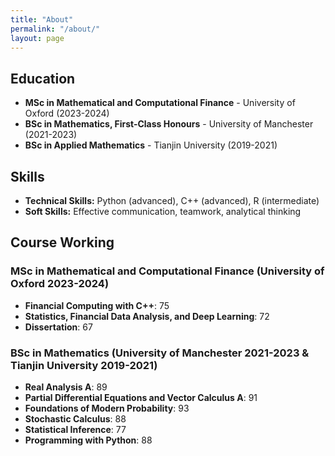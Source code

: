 ```yaml
---
title: "About"
permalink: "/about/"
layout: page
---
```


## Education
- **MSc in Mathematical and Computational Finance** - University of Oxford (2023-2024)
- **BSc in Mathematics, First-Class Honours** - University of Manchester (2021-2023)
- **BSc in Applied Mathematics** - Tianjin University (2019-2021)

## Skills
- **Technical Skills:** Python (advanced), C++ (advanced), R (intermediate)
- **Soft Skills:** Effective communication, teamwork, analytical thinking

## Course Working

### MSc in Mathematical and Computational Finance (University of Oxford 2023-2024)
- **Financial Computing with C++**: 75  
- **Statistics, Financial Data Analysis, and Deep Learning**: 72  
- **Dissertation**: 67  

### BSc in Mathematics (University of Manchester 2021-2023 & Tianjin University 2019-2021)
- **Real Analysis A**: 89  
- **Partial Differential Equations and Vector Calculus A**: 91  
- **Foundations of Modern Probability**: 93  
- **Stochastic Calculus**: 88  
- **Statistical Inference**: 77  
- **Programming with Python**: 88  


